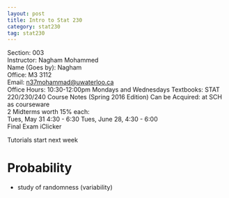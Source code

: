 ```yaml
---
layout: post
title: Intro to Stat 230
category: stat230
tag: stat230
---
```


Section: 003  
Instructor: Nagham Mohammed  
Name (Goes by): Nagham  
Office: M3 3112  
Email: n37mohammad@uwaterloo.ca  
Office Hours:  10:30-12:00pm Mondays and Wednesdays
Textbooks: STAT 220/230/240 Course Notes (Spring 2016 Edition)
Can be Acquired: at SCH as courseware
<br>
2 Midterms worth 15% each: <br>
Tues, May 31 4:30 - 6:30
Tues, June 28, 4:30 - 6:00
<br>
Final Exam
iClicker

Tutorials start next week

# Probability
- study of randomness (variability)
